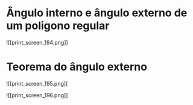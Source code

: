 # Ângulo interno e ângulo externo de um poligono regular

![[print_screen_194.png]]

# Teorema do ângulo externo

![[print_screen_195.png]]



![[print_screen_196.png]]


